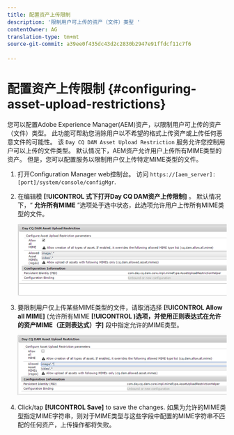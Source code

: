```yaml
---
title: 配置资产上传限制
description: '限制用户可上传的资产（文件）类型 '
contentOwner: AG
translation-type: tm+mt
source-git-commit: a39ee0f435dc43d2c2830b2947e91ffdcf11c7f6

---
```



# 配置资产上传限制 {#configuring-asset-upload-restrictions}

您可以配置Adobe Experience Manager(AEM)资产，以限制用户可上传的资产（文件）类型。 此功能可帮助您消除用户以不希望的格式上传资产或上传任何恶意文件的可能性。 该 `Day CQ DAM Asset Upload Restriction` 服务允许您控制用户可以上传的文件类型。 默认情况下，AEM资产允许用户上传所有MIME类型的资产。 但是，您可以配置服务以限制用户仅上传特定MIME类型的文件。

1. 打开Configuration Manager web控制台。 访问 `https://[aem_server]:[port]/system/console/configMgr`.
1. 在编辑模 **[!UICONTROL 式下打开Day CQ DAM资产上传限制]** 。 默认情况下，“ **允许所有MIME** ”选项处于选中状态，此选项允许用户上传所有MIME类型的文件。

   ![chlimage_1-378](assets/chlimage_1-378.png)

1. 要限制用户仅上传某些MIME类型的文件，请取消选择 **[!UICONTROL Allow all MIME]** (允许所有MIME **[!UICONTROL )选项，并使用正则表达式在允许的资产MIME（正则表达式）字]** 段中指定允许的MIME类型。

   ![chlimage_1-379](assets/chlimage_1-379.png)

1. Click/tap **[!UICONTROL Save]** to save the changes. 如果为允许的MIME类型指定MIME字符串，则对于MIME类型与这些字段中配置的MIME字符串不匹配的任何资产，上传操作都将失败。
